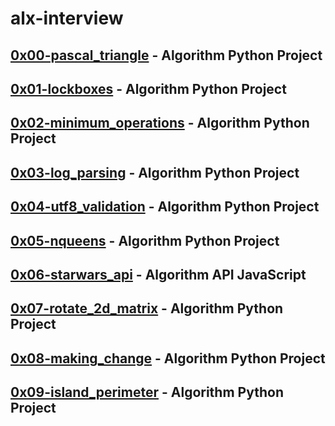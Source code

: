 # alx-interview

## [0x00-pascal_triangle](https://github.com/j88moja-code/alx-interview/tree/master/0x00-pascal_triangle) - Algorithm Python Project
## [0x01-lockboxes](https://github.com/j88moja-code/alx-interview/tree/master/0x01-lockboxes) - Algorithm Python Project
## [0x02-minimum_operations](https://github.com/j88moja-code/alx-interview/tree/master/0x02-minimum_operations) - Algorithm Python Project
## [0x03-log_parsing](https://github.com/j88moja-code/alx-interview/tree/master/0x03-log_parsing) - Algorithm Python Project
## [0x04-utf8_validation](https://github.com/j88moja-code/alx-interview/tree/master/0x04-utf8_validation) - Algorithm Python Project
## [0x05-nqueens](https://github.com/j88moja-code/alx-interview/tree/master/0x05-nqueens) - Algorithm Python Project
## [0x06-starwars_api](https://github.com/j88moja-code/alx-interview/tree/master/0x06-starwars_api) - Algorithm API JavaScript
## [0x07-rotate_2d_matrix](https://github.com/j88moja-code/alx-interview/tree/master/0x07-rotate_2d_matrix) - Algorithm Python Project
## [0x08-making_change](https://github.com/j88moja-code/alx-interview/tree/master/0x08-making_change) - Algorithm Python Project
## [0x09-island_perimeter]() - Algorithm Python Project
